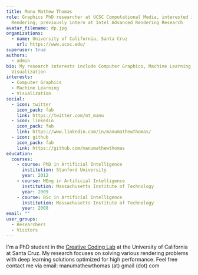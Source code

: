 ```yaml
---
title: Manu Mathew Thomas
role: Graphics PhD researcher at UCSC Computational Media, interested in ML for
  Rendering, previously intern at Intel Advanced Rendering Research
avatar_filename: dp.jpg
organizations:
  - name: University of California, Santa Cruz
    url: https://www.ucsc.edu/
superuser: true
authors:
  - admin
bio: My research interests include Computer Graphics, Machine Learning,
  Visualization
interests:
  - Computer Graphics
  - Machine Learning
  - Visualization
social:
  - icon: twitter
    icon_pack: fab
    link: https://twitter.com/mt_manu
  - icon: linkedin
    icon_pack: fab
    link: https://www.linkedin.com/in/manumathewthomas/
  - icon: github
    icon_pack: fab
    link: https://github.com/manumathewthomas
education:
  courses:
    - course: PhD in Artificial Intelligence
      institution: Stanford University
      year: 2012
    - course: MEng in Artificial Intelligence
      institution: Massachusetts Institute of Technology
      year: 2009
    - course: BSc in Artificial Intelligence
      institution: Massachusetts Institute of Technology
      year: 2008
email: ""
user_groups:
  - Researchers
  - Visitors
---
```

I'm a PhD student in the [Creative Coding Lab](https://creativecoding.soe.ucsc.edu/) at the University of California at Santa Cruz.  My research focuses on solving various rendering problems with deep learning solutions optimized for high performance. Feel free contact me via email: manumathewthomas (at) gmail (dot) com